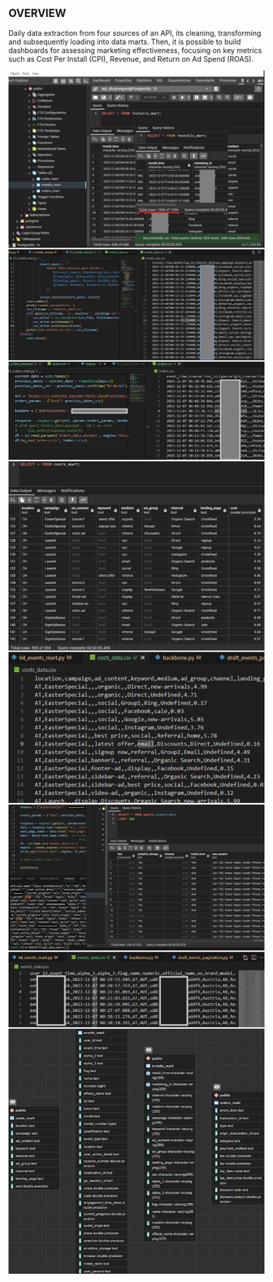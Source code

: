 ## OVERVIEW

Daily data extraction from four sources of an API, its cleaning, transforming and subsequently loading into data marts. Then, it is possible to build dashboards for assessing marketing effectiveness, focusing on key metrics such as Cost Per Install (CPI), Revenue, and Return on Ad Spend (ROAS).

<img src="/images/01_installs_mart.jpg" />

<img src="/images/01_installs_data_csv.jpg" />

<img src="/images/02_orders_data_csv.jpg" />

<img src="/images/03_costs_mart.jpg" />

<img src="/images/03_costs_data_csv.jpg" />

<img src="/images/04_events_mart.jpg" />

<img src="/images/04_events_data_csv.jpg" />

<img src="/images/data_marts_ERD.jpg" />